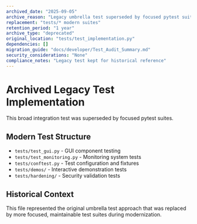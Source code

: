 ```yaml
---
archived_date: "2025-09-05"
archive_reason: "Legacy umbrella test superseded by focused pytest suites"
replacement: "tests/* modern suites"
retention_period: "1 year"
archive_type: "deprecated"
original_location: "tests/test_implementation.py"
dependencies: []
migration_guide: "docs/developer/Test_Audit_Summary.md"
security_considerations: "None"
compliance_notes: "Legacy test kept for historical reference"
---
```


# Archived Legacy Test Implementation

This broad integration test was superseded by focused pytest suites.

## Modern Test Structure
- `tests/test_gui.py` - GUI component testing
- `tests/test_monitoring.py` - Monitoring system tests
- `tests/conftest.py` - Test configuration and fixtures
- `tests/demos/` - Interactive demonstration tests
- `tests/hardening/` - Security validation tests

## Historical Context
This file represented the original umbrella test approach that was replaced
by more focused, maintainable test suites during modernization.

